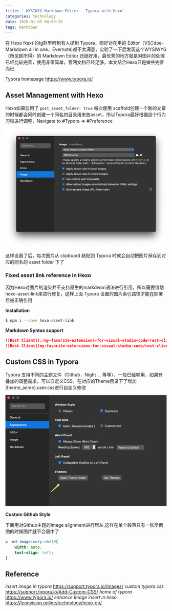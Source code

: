 ```yaml
---
title: ' WYSIWYG Markdown Editor - Typora with Hexo'
categories: technology
date: 2020-01-05 04:03:29
tags: markdown
---
```


在 Hexo Next 的tg群里听到有人提到 Typora，刚好对在用的 Editor（VSCdoe-Markdown all in one，Evernote)都不太满意，实验了一下后发现这个WYSIWYG（所见即所得）的 Markdown Editor 还挺好用，最优秀的地方就是对图片的处理已经比较完善，使用非常简单，官网文档已经足够，本文结合Hexo只是做些完善而已

Typora homepage
https://www.typora.io/

## Asset Management with Hexo
Hexo如果启用了 `post_asset_folder: true` 每次使用 scaffold创建一个新的文章的时候都会同时创建一个同名的目录用来放asset，所以Typora最好根据这个行为习惯进行调整，Navigate to #Typora => #Preference

![image-20200105041853004](wysiwyg-markdown-editor-typora/image-20200105041853004.png)

这样设置了后，每次图片从 clipboard 粘贴到 Typora 时就会自动把图片保存到对应的同名的 asset folder 下了

### Fixed asset link reference in Hexo

因为Hexo对图片的渲染并不支持原生的markdwon语法进行引用，所以需要借助hexo-asset-link来进行修复，这样上面 Typora 设置的图片索引路径才能在部署后被正确引用

**Installation**  

```bash
$ npm i --save hexo-asset-link
```

**Markdown Syntax support**

```Markdown
![Rest Client](./my-favorite-extensions-for-visual-studio-code/rest-client.jpg)
![Rest Client](my-favorite-extensions-for-visual-studio-code/rest-client.jpg)
```



## Custom CSS in Typora

Typora 支持不同的主题文件（Github，Night ... 等等），一般已经够用，如果有叠加的调整需求，可以自定义CSS，在对应的Theme目录下了增加[theme_anme].user.css进行自定义修改

![image-20200105043541520](wysiwyg-markdown-editor-typora/image-20200105043541520.png)

**Custom Github Style**

下面用对Github主题的Image alignment进行居左,这样在单个段落只有一张示例图的时候图片就不会居中了

```css
p .md-image:only-child{
    width: auto;
    text-align: left;
}
```



## Reference  
_insert image in typora_
https://support.typora.io/Images/
_custom typora css_
https://support.typora.io/Add-Custom-CSS/
_home of typora_
https://www.typora.io/
_enhance Image insert in hexo_
https://leonvision.online/technology/hexo-go/